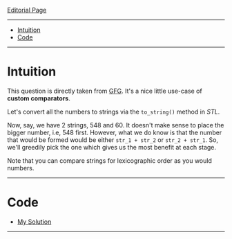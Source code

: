 
[Editorial Page](../flipkart-set-1.md)

----

<!-- vim-markdown-toc GFM -->

* [Intuition](#intuition)
* [Code](#code)

<!-- vim-markdown-toc -->

----

# Intuition
This question is directly taken from [GFG](https://www.geeksforgeeks.org/given-an-array-of-numbers-arrange-the-numbers-to-form-the-biggest-number/). It's a nice little use-case of **custom comparators**.

Let's convert all the numbers to strings via the `to_string()` method in *STL*.

Now, say, we have 2 strings, 548 and 60. It doesn't make sense to place the bigger number, i.e, 548 first. However, what we do know is that the number that would be formed would be either `str_1 + str_2` or `str_2 + str_1`. So, we'll greedily pick the one which gives us the most benefit at each stage.

Note that you can compare strings for lexicographic order as you would numbers.

----

# Code
* [My Solution](solution.cpp)

----

